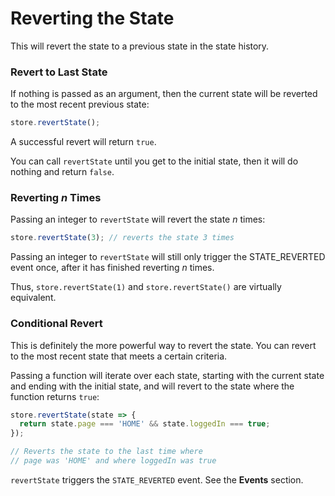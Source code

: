 # Reverting the State

This will revert the state to a previous state in the state history.

### Revert to Last State

If nothing is passed as an argument, then the current state will be reverted to the most recent previous state:

``` javascript
store.revertState();
```

A successful revert will return `true`.

You can call `revertState` until you get to the initial state, then it will do nothing and return `false`.

### Reverting *n* Times

Passing an integer to `revertState` will revert the state *n* times:

``` javascript
store.revertState(3); // reverts the state 3 times
```

Passing an integer to `revertState` will still only trigger the STATE_REVERTED event once, after it has finished reverting *n* times.

Thus, `store.revertState(1)` and `store.revertState()` are virtually equivalent.

### Conditional Revert

This is definitely the more powerful way to revert the state. You can revert to the most recent state that meets a certain criteria.

Passing a function will iterate over each state, starting with the current state and ending with the initial state, and will revert to the state where the function returns `true`:

``` javascript
store.revertState(state => {
  return state.page === 'HOME' && state.loggedIn === true;
});

// Reverts the state to the last time where
// page was 'HOME' and where loggedIn was true
```

`revertState` triggers the `STATE_REVERTED` event. See the **Events** section.
